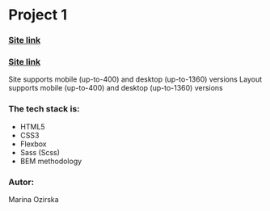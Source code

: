 # Project 1

### [Site link]()

### [Site link](file:///C:/Users/marin/Desktop/project/part1/index.html#)

Site supports mobile (up-to-400) and desktop (up-to-1360) versions
Layout supports mobile (up-to-400) and desktop (up-to-1360) versions

### The tech stack is:

- HTML5
- CSS3
- Flexbox
- Sass (Scss)
- BEM methodology

### Autor:

Marina Ozirska
